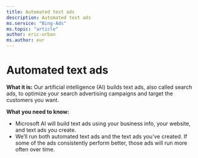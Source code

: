 ```yaml
---
title: Automated text ads
description: Automated text ads
ms.service: "Bing-Ads"
ms.topic: "article"
author: eric-urban
ms.author: eur
---
```


# Automated text ads

**What it is:**     Our artificial intelligence (AI) builds text ads, also called search ads, to optimize your search advertising campaigns and target the customers you want.

**What you need to know:**
- Microsoft AI will build text ads using your business info, your website, and text ads you create.
- We’ll run both automated text ads and the text ads you’ve created. If some of the ads consistently perform better, those ads will run more often over time.


